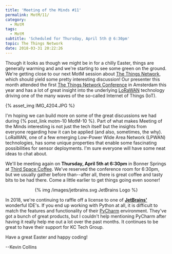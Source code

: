 ```yaml
---
title: 'Meeting of the Minds #11'
permalink: MotM/11/
category:
  - MotM
tags:
  - MotM
subtitle: 'Scheduled for Thursday, April 5th @ 6:30pm'
topic: The Things Network
date: 2018-03-31 20:22:26
---
```


Though it looks as though we might be in for a chilly Easter, things are generally warming and and we're starting to see some green on the ground.  We're getting close to our next MotM session about [The Things Network](https://www.thethingsnetwork.org), which should yield some pretty interesting discussion!  Our presenter this month attended the first [The Things Network Conference](https://www.thethingsnetwork.org/conference/) in Amsterdam this year and has a lot of great insight into the underlying [LoRaWAN](https://www.lora-alliance.org/what-is-lora) technology driving one of the many waves of the so-called Internet of Things (IoT).

{% asset_img IMG_4204.JPG %}

I'm hoping we can build more on some of the great discussions we had during {% post_link motm-10 MotM-10 %}.  Part of what makes Meeting of the Minds interesting is not just the tech itself but the insights from everyone regarding how it can be applied (and also, sometimes, the why).  LoRaWAN, one of a few emerging Low-Power Wide Area Network (LPWAN) technologies, has some unique properties that enable some fascinating possibilities for sensor deployments.  I'm sure everyone will have some neat ideas to chat about.

We'll be meeting again on **Thursday, April 5th at 6:30pm** in Bonner Springs at [Third Space Coffee](http://thirdspacecoffeehouse.com).  We've reserved the conference room for 6:30pm, but we usually gather before than--after all, there is great coffee and tasty bits to be had there.  Come a little earlier to get things going even sooner!

<center>
{% img /images/jetbrains.svg JetBrains Logo %}
</center>

In 2018, we're continuing to raffle off a license to one of **[JetBrains'](https://www.jetbrains.com)** wonderful IDE's.  If you end up working with Python at all, it is difficult to match the features and functionality of their [PyCharm](https://www.jetbrains.com/pycharm/) environment.  They've got a bunch of great products, but I couldn't help mentioning PyCharm after having it really help me out a lot over the past months.  It continues to be great to have their support for KC Tech Group.

Have a great Easter and happy coding!

--Kevin Collins